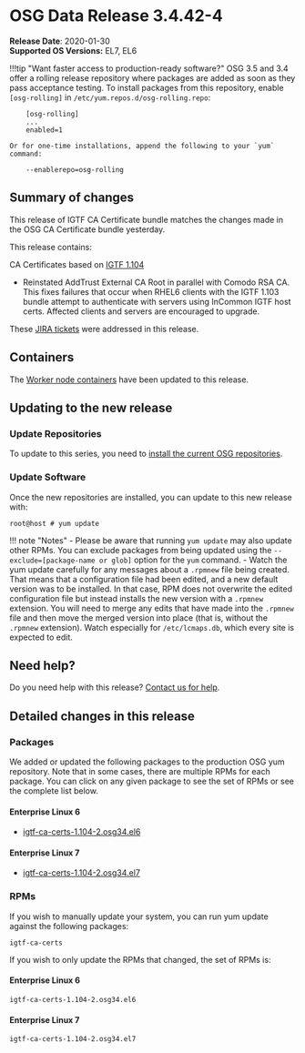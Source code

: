 OSG Data Release 3.4.42-4
=========================

**Release Date**: 2020-01-30    
**Supported OS Versions:** EL7, EL6

!!!tip "Want faster access to production-ready software?"
    OSG 3.5 and 3.4 offer a rolling release repository where packages are added as soon as they pass acceptance testing.
    To install packages from this repository, enable `[osg-rolling]` in `/etc/yum.repos.d/osg-rolling.repo`:

        [osg-rolling]
        ...
        enabled=1

    Or for one-time installations, append the following to your `yum` command:

        --enablerepo=osg-rolling

Summary of changes
------------------

This release of IGTF CA Certificate bundle matches the changes made in the
OSG CA Certificate bundle yesterday.

This release contains:

CA Certificates based on [IGTF 1.104](http://dist.eugridpma.info/distribution/igtf/current/CHANGES)

-   Reinstated AddTrust External CA Root in parallel with Comodo RSA CA.
    This fixes failures that occur when RHEL6 clients with the IGTF 1.103
    bundle attempt to authenticate with servers using InCommon IGTF host certs.
    Affected clients and servers are encouraged to upgrade.


These [JIRA tickets](https://jira.opensciencegrid.org/issues/?jql=project%20%3D%20SOFTWARE%20AND%20fixVersion%20%3D%203.4.42-3%20ORDER%20BY%20priority%20DESC%2C%20key%20DESC) were addressed in this release.

Containers
----------

The [Worker node containers](../../worker-node/using-wn-containers.md) have been updated to this release.

Updating to the new release
---------------------------

### Update Repositories

To update to this series, you need to [install the current OSG repositories](../../common/yum.md#install-osg-repositories).

### Update Software

Once the new repositories are installed, you can update to this new release with:

``` console
root@host # yum update
```

!!! note "Notes"
    -   Please be aware that running `yum update` may also update other RPMs. You can exclude packages from being updated using the `--exclude=[package-name or glob]` option for the `yum` command.
    -   Watch the yum update carefully for any messages about a `.rpmnew` file being created. That means that a configuration file had been edited, and a new default version was to be installed. In that case, RPM does not overwrite the edited configuration file but instead installs the new version with a `.rpmnew` extension. You will need to merge any edits that have made into the `.rpmnew` file and then move the merged version into place (that is, without the `.rpmnew` extension). Watch especially for `/etc/lcmaps.db`, which every site is expected to edit.

Need help?
----------

Do you need help with this release? [Contact us for help](../../common/help.md).

Detailed changes in this release
--------------------------------

### Packages

We added or updated the following packages to the production OSG yum repository. Note that in some cases, there are multiple RPMs for each package. You can click on any given package to see the set of RPMs or see the complete list below.

#### Enterprise Linux 6

-   [igtf-ca-certs-1.104-2.osg34.el6](https://koji.chtc.wisc.edu/koji/search?match=glob&type=build&terms=igtf-ca-certs-1.104-2.osg34.el6)

#### Enterprise Linux 7

-   [igtf-ca-certs-1.104-2.osg34.el7](https://koji.chtc.wisc.edu/koji/search?match=glob&type=build&terms=igtf-ca-certs-1.104-2.osg34.el7)

### RPMs

If you wish to manually update your system, you can run yum update against the following packages:

    igtf-ca-certs

If you wish to only update the RPMs that changed, the set of RPMs is:

#### Enterprise Linux 6

``` file
igtf-ca-certs-1.104-2.osg34.el6
```

#### Enterprise Linux 7

``` file
igtf-ca-certs-1.104-2.osg34.el7
```

